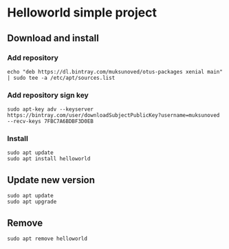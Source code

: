# Helloworld simple project

## Download and install

### Add repository

~~~~
echo "deb https://dl.bintray.com/muksunoved/otus-packages xenial main" | sudo tee -a /etc/apt/sources.list
~~~~

###  Add repository sign key

~~~~
sudo apt-key adv --keyserver https://bintray.com/user/downloadSubjectPublicKey?username=muksunoved --recv-keys 7FBC7A6BDBF3D0EB
~~~~

### Install

~~~~
sudo apt update
sudo apt install helloworld
~~~~

## Update new version

~~~~
sudo apt update
sudo apt upgrade
~~~~

## Remove

~~~~
sudo apt remove helloworld
~~~~


